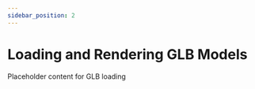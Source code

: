 ```yaml
---
sidebar_position: 2
---
```


# Loading and Rendering GLB Models

Placeholder content for GLB loading
